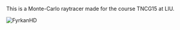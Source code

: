 This is a Monte-Carlo raytracer made for the course TNCG15 at LIU.

![FyrkanHD](https://github.com/user-attachments/assets/5b2770df-1d89-4516-b7f3-c4fc459271c4)
